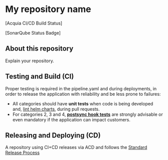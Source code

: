 # My repository name

[Acquia CI/CD Build Status]

[SonarQube Status Badge]

## About this repository

Explain your repository.

## Testing and Build (CI)

Proper testing is required in the pipeline.yaml and during deployments, in order to release
the application with reliability and be less prone to failures: 

- All categories should have **unit tests** when code is being developed and, [lint helm charts](https://helm.sh/docs/helm/helm_lint), during pull requests.
- For categories 2, 3 and 4, [**postsync hook tests**](https://argo-cd.readthedocs.io/en/stable/user-guide/resource_hooks)
  are strongly advisable or even mandatory if the application can impact customers.

## Releasing and Deploying (CD)

A repository using CI+CD releases via ACD and follows the [Standard Release Process](https://github.com/acquia/acd/tree/master/docs/consumer_releases#standard-release-process)
